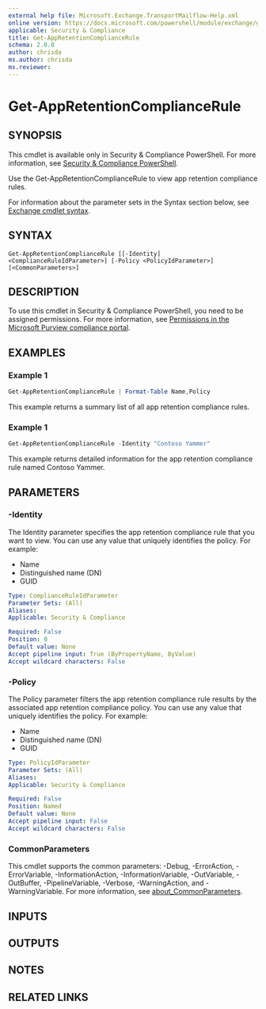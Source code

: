 ```yaml
---
external help file: Microsoft.Exchange.TransportMailflow-Help.xml
online version: https://docs.microsoft.com/powershell/module/exchange/get-appretentioncompliancerule
applicable: Security & Compliance
title: Get-AppRetentionComplianceRule
schema: 2.0.0
author: chrisda
ms.author: chrisda
ms.reviewer:
---
```


# Get-AppRetentionComplianceRule

## SYNOPSIS
This cmdlet is available only in Security & Compliance PowerShell. For more information, see [Security & Compliance PowerShell](https://docs.microsoft.com/powershell/exchange/scc-powershell).

Use the Get-AppRetentionComplianceRule to view app retention compliance rules.

For information about the parameter sets in the Syntax section below, see [Exchange cmdlet syntax](https://docs.microsoft.com/powershell/exchange/exchange-cmdlet-syntax).

## SYNTAX

```
Get-AppRetentionComplianceRule [[-Identity] <ComplianceRuleIdParameter>] [-Policy <PolicyIdParameter>] [<CommonParameters>]
```

## DESCRIPTION
To use this cmdlet in Security & Compliance PowerShell, you need to be assigned permissions. For more information, see [Permissions in the Microsoft Purview compliance portal](https://docs.microsoft.com/microsoft-365/compliance/microsoft-365-compliance-center-permissions).

## EXAMPLES

### Example 1
```powershell
Get-AppRetentionComplianceRule | Format-Table Name,Policy
```

This example returns a summary list of all app retention compliance rules.

### Example 1
```powershell
Get-AppRetentionComplianceRule -Identity "Contoso Yammer"
```

This example returns detailed information for the app retention compliance rule named Contoso Yammer.

## PARAMETERS

### -Identity
The Identity parameter specifies the app retention compliance rule that you want to view. You can use any value that uniquely identifies the policy. For example:

- Name
- Distinguished name (DN)
- GUID

```yaml
Type: ComplianceRuleIdParameter
Parameter Sets: (All)
Aliases:
Applicable: Security & Compliance

Required: False
Position: 0
Default value: None
Accept pipeline input: True (ByPropertyName, ByValue)
Accept wildcard characters: False
```

### -Policy
The Policy parameter filters the app retention compliance rule results by the associated app retention compliance policy. You can use any value that uniquely identifies the policy. For example:

- Name
- Distinguished name (DN)
- GUID

```yaml
Type: PolicyIdParameter
Parameter Sets: (All)
Aliases:
Applicable: Security & Compliance

Required: False
Position: Named
Default value: None
Accept pipeline input: False
Accept wildcard characters: False
```

### CommonParameters
This cmdlet supports the common parameters: -Debug, -ErrorAction, -ErrorVariable, -InformationAction, -InformationVariable, -OutVariable, -OutBuffer, -PipelineVariable, -Verbose, -WarningAction, and -WarningVariable. For more information, see [about_CommonParameters](https://go.microsoft.com/fwlink/p/?LinkID=113216).

## INPUTS

## OUTPUTS

## NOTES

## RELATED LINKS
